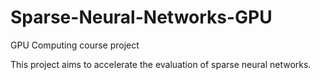 # Sparse-Neural-Networks-GPU
GPU Computing course project

This project aims to accelerate the evaluation of sparse neural networks.
